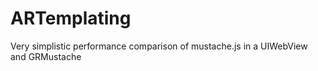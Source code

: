 ARTemplating
============

Very simplistic performance comparison of mustache.js in a UIWebView and GRMustache
